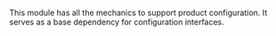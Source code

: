 This module has all the mechanics to support product configuration. It
serves as a base dependency for configuration interfaces.
